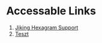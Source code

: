 # Accessable Links

1. [Jiking Hexagram Support](https://zgorfol.github.io/saveindex/)
2. [Teszt](https://zgorfol.github.io/teszt/) 
